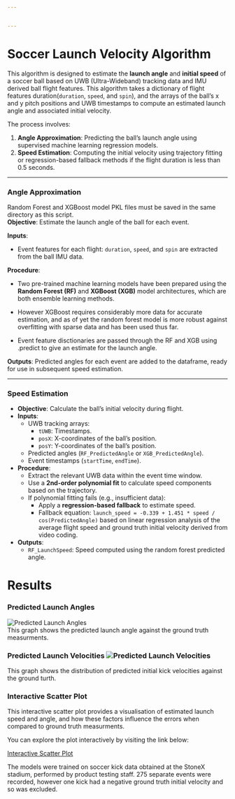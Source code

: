 ```yaml
---


---
```


<h1 id="soccer--launch-velocity-algorithm">Soccer  Launch Velocity Algorithm</h1>
<p>This algorithm is designed to estimate the <strong>launch angle</strong> and <strong>initial speed</strong> of a soccer ball based on UWB (Ultra-Wideband) tracking data and IMU derived ball flight features. This algorithm takes a dictionary of flight features  duration(<code>duration</code>, <code>speed</code>, and <code>spin</code>), and the arrays of the ball’s x and y pitch positions and UWB timestamps to compute an estimated launch angle and associated initial velocity.</p>
<p>The process involves:</p>
<ol>
<li><strong>Angle Approximation</strong>: Predicting the ball’s launch angle using supervised machine learning regression models.</li>
<li><strong>Speed Estimation</strong>: Computing the initial velocity using trajectory fitting or regression-based fallback methods if the flight duration is less than 0.5 seconds.</li>
</ol>
<hr>
<h3 id="angle-approximation">Angle Approximation</h3>
<p>Random Forest and XGBoost model PKL files must be saved in the same directory as this script.<br>
<strong>Objective</strong>: Estimate the launch angle of the ball for each event.</p>
<p><strong>Inputs</strong>:</p>
<ul>
<li>Event features for each flight: <code>duration</code>, <code>speed</code>, and <code>spin</code> are extracted from the ball IMU data.</li>
</ul>
<p><strong>Procedure</strong>:</p>
<ul>
<li>
<p>Two pre-trained machine learning models have been prepared using the  <strong>Random Forest (RF)</strong> and  <strong>XGBoost (XGB)</strong> model architectures, which are both ensemble learning methods.</p>
</li>
<li>
<p>However XGBoost requires considerably more data for accurate estimation, and as of yet the random forest model is more robust against overfitting with sparse data and has been used thus far.</p>
</li>
<li>
<p>Event feature disctionaries are passed through the RF and XGB using .predict to give an estimate for the launch angle.</p>
</li>
</ul>
<p><strong>Outputs</strong>: Predicted angles for each event are added to the dataframe, ready for use in subsequent speed estimation.</p>
<hr>
<h3 id="speed-estimation">Speed Estimation</h3>
<ul>
<li><strong>Objective</strong>: Calculate the ball’s initial velocity during flight.</li>
<li><strong>Inputs</strong>:
<ul>
<li>UWB tracking arrays:
<ul>
<li><code>tUWB</code>: Timestamps.</li>
<li><code>posX</code>: X-coordinates of the ball’s position.</li>
<li><code>posY</code>: Y-coordinates of the ball’s position.</li>
</ul>
</li>
<li>Predicted angles (<code>RF_PredictedAngle</code> or <code>XGB_PredictedAngle</code>).</li>
<li>Event timestamps (<code>startTime</code>, <code>endTime</code>).</li>
</ul>
</li>
<li><strong>Procedure</strong>:
<ul>
<li>Extract the relevant UWB data within the event time window.</li>
<li>Use a <strong>2nd-order polynomial fit</strong> to calculate speed components based on the trajectory.</li>
<li>If polynomial fitting fails (e.g., insufficient data):
<ul>
<li>Apply a <strong>regression-based fallback</strong> to estimate speed.</li>
<li>Fallback equation: <code>launch_speed = -0.339 + 1.451 * speed / cos(PredictedAngle)</code> based on linear regression analysis of the average flight speed and ground truth initial velocity derived from video coding.</li>
</ul>
</li>
</ul>
</li>
<li><strong>Outputs</strong>:
<ul>
<li><code>RF_LaunchSpeed</code>: Speed computed using the random forest predicted angle.</li>
</ul>
</li>
</ul>
<h1 id="results">Results</h1>
<h3 id="predicted-launch-angles">Predicted Launch Angles</h3>
<p><img src="https://i.imgur.com/vbkRise.png" alt="Predicted Launch Angles"><br>
This graph shows the predicted launch angle against the ground truth measurments.</p>
<h3 id="predicted-launch-velocities-">Predicted Launch Velocities <img src="https://i.imgur.com/BJbeAoS.png" alt="Predicted Launch Velocities"></h3>
<p>This graph shows the distribution of predicted initial kick velocities against the ground turth.</p>
<h3 id="interactive-scatter-plot">Interactive Scatter Plot</h3>
<p>This interactive scatter plot provides a visualisation  of estimated launch speed and angle, and how these factors influence the errors when compared to ground truth measurments.</p>
<p>You can explore the plot interactively by visiting the link below:</p>
<p><a href="https://mc4713.github.io/plotly-hosting/interactive_scatter_plot.html">Interactive Scatter Plot</a></p>
<p>The models were trained on soccer kick data obtained at the StoneX stadium, performed by product testing staff. 275 separate events were recorded, however one kick had a negative ground truth initial velocity and so was excluded.</p>

